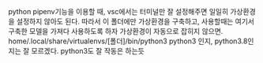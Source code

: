 python pipenv기능을 이용할 때, vsc에서는 터미널만 잘 설정해주면 일일히 가상환경을 설정하지 않아도 된다.
따라서 이 폴더에만 가상환경을 구축하고, 사용할때는 여기서 구축한 모델을 가져다 사용하도록 하자 
가상환경이 자동으로 잡히지 않으면. home/.local/share/virtualenvs/[폴더]/bin/python3
    python3 인지, python3.8인지는 잘 모르겠다. python3도 잘 작동은 하는듯 